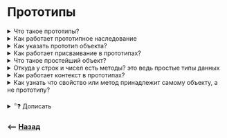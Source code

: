 # Прототипы  

<details>
<summary> Что такое прототипы?</summary>

![illustration](https://raw.githubusercontent.com/webster6667/documentation/master/documentation-data/illustrations/dd-up.svg)

Ссылка на родительский класс, позволяющая организовать прототипное наследование  

![illustration](https://raw.githubusercontent.com/webster6667/documentation/master/documentation-data/illustrations/dd-down.svg)

</details>

<details>
<summary> Как работает прототипное наследование</summary>

![illustration](https://raw.githubusercontent.com/webster6667/documentation/master/documentation-data/illustrations/dd-up.svg)

🎯 Создается абстрактный, родительский объект, с свойствами и методами      
🎯 Далее создается более конкретный объект, расширяющий абстрактный более конкретными свойствами и методами         
&emsp;&emsp; 👆 Например у абстрактного класса `HTMLElement` есть свойства и методы, от него создаем `HTMLInputElemnt`, у которого сразу же в конструкторе прописываем `tag: 'input'`, и расширяем его новыми свойствами `type` и `value`     

🎯 После помещаем `HTMLElement` в прототип объекта `HTMLInputElemnt`     
🎯 После при попытке получить методы или свойства которых нет в `HTMLInputElemnt`, они будут взяты из прототипа  

![illustration](https://raw.githubusercontent.com/webster6667/documentation/master/documentation-data/illustrations/dd-down.svg)

</details>

<details>
<summary> Как указать прототип объекта?</summary>

![illustration](https://raw.githubusercontent.com/webster6667/documentation/master/documentation-data/illustrations/dd-up.svg)

🎯 `Object.create(proto)`  
```javascript
const HTMLElement = {
    tagName: '',
    getTagName: function () {
        return this.tagName;
    }
}

const HTMLInputElement = Object.create(HTMLElement, {
    tagName: {
        value: 'input',
        writable: true,
        enumerable: true,
        configurable: true
    }
})


const tagName = HTMLInputElement.getTagName();

console.log(tagName);
```

---

🎯 `__proto__` - Аксцессор свойства `[[Prototype]]`
```javascript
const HTMLElement = {
    tagName: '',
    getTagName: function () {
        return this.tagName;
    }
}

const HTMLInputElement = {
    __proto__: HTMLElement,
    tagName: 'input',
}

const tagName = HTMLInputElement.getTagName();
console.log(tagName);
```

<details>
<summary> <sup>⭐</sup>❓ Какие минусы есть у <code>__proto__</code></summary>

---

🎯 Позволяет сделать рессурсозатратную и опасную по последствиям операцию - смену прототипа, после создания объекта   
🎯 В свойство `__proto__`, можно записать либо `null` либо объект   

---

</details>

---

🎯 `prototype` - Обычное свойство, содержимое которого будет помещено в `[[Prototype]]`, после вызова функции через `new`         
```javascript
function User({name, role}) {
    this._name = name;
    this.role = role;
}

User.prototype.getName = function () {
    return this._name;
}

const Admin = new User({name: 'Ben', role: 'admin'});
const Devops = new User({name: 'Jon', role: 'devops'});

console.log(Admin.getName(), Devops.getName())
```

<details>
<summary> <sup>⭐</sup>❓ Зачем помещать <code>getName</code>, в прототип? Ведь его можно поместить просто в <code>user</code>, и оно так же будет доступно?</summary>

---

В таком случаи каждый экземпляр будет создавать свою собственную функцию, что займет лишнюю память  
&emsp;&emsp; 👆 Прототип же в свою очередь ссылается на одну область памяти   

---

</details>


<details>
<summary> <sup>⭐</sup>❓ Можно ли объявить прототип данным образом?</summary>

---

```javascript
function User({name, role}) {
    this._name = name;
    this.role = role;
}

User.prototype = {
    getName: function () {
        return this._name;
    },
    getRole: function () {
        return this.role;
    }
}

const Admin = new User({name: 'Ben', role: 'admin'});
const Devops = new User({name: 'Jon', role: 'devops'});

console.log(Admin.getName(), Admin.getRole());
```


<details>
<summary> ✅ Ответ</summary>

---

🎯 Можно, но таким образом мы перезаписываем все что есть в прототипе     
🎯 По дефолту там лежит еще и метод `constructor`, который создал конкрентый объект      

<details>
<summary> <sup>⭐</sup>❓ Зачем он нужен?</summary>

---

С его помощью можно создать подобный метод, если экземпляр пришел из вне, и нет доступа к конструктору

```javascript
function User({name, role}) {
    this._name = name;
    this.role = role;
}

User.prototype.getName = function () {
    return this._name;
}

const user1 = new User({name: 'Ben', role: 'admin'});

const createUserModelExample = (user1, {name, role}) => {
    const userExample = new user1.constructor({name, role});
    
    return userExample;
}

const userExample = createUserModelExample(user1, {name: 'Jon', role: 'Admin'})

console.log(userExample);
```

---

</details>

---

</details>

---

</details>

<details>
<summary> <sup>⭐</sup>❓ Как сделать вложенное прототипное наследование?</summary>

---

```javascript
function HTMLElement({tagName}) {
    this.tagName = tagName;
}

HTMLElement.prototype.getTagName = function () {
    return this.tagName;
}

function HTMLInputElement({type}) {
    HTMLElement.call(this, {tagName: 'Input'}) // Аналог super()
    this.type = type
}

HTMLInputElement.prototype = {
    ...HTMLElement.prototype,
    constructor: HTMLInputElement.constructor
};

const HTMLTextInputElement = new HTMLInputElement({type: 'text'}) 

const tagName = HTMLTextInputElement.getTagName();
const type = HTMLTextInputElement.type
console.log(tagName, type);
```

---

</details>

---

🎯 `Object.get/setPrototypeOf(myObject, proto)` - Ресурсозатратный метод указания/получения прототипа      

```javascript
const user = {
  name: 'Ben'
}

Object.setPrototypeOf(user, {
  getName: function() {
    return `${this.name}`
  }
})

console.log(user.getName()) // => 'Ben'
```

![illustration](https://raw.githubusercontent.com/webster6667/documentation/master/documentation-data/illustrations/dd-down.svg)

</details>

<details>
<summary> Как работает присваивание в прототипах?</summary>

![illustration](https://raw.githubusercontent.com/webster6667/documentation/master/documentation-data/illustrations/dd-up.svg)

🎯 Если свойство или метод не найденны в объекте, js запишет свойство в указанный объект, вместо того что бы лезть вверх по прототипам       
🎯 Исключением является сетер, если свойства нет в объекте, но есть его гетер и сетер в прототипе, они отработают из прототипа       

<details>
<summary> <sup>⭐</sup>❓ Как отработает данный код?</summary>

---

```javascript
const user = {
    name: 'Jon',
    surname: 'Jordan',
    set fullname(data) {
       const [name, surname] = data.split(' ');
       this.name = name;
       this.surname = surname;
    },
    get fullname() {
        return `${this.name} ${this.surname}`
    }
}

const admin = Object.setPrototypeOf({
    soft: 'Linux'
}, user)

admin.fullname = 'Ben Ladon'

console.log(admin.fullname);
```

<details>
<summary> ✅ Ответ</summary>

---

Отработают аксцессоры из прототипа   

---

</details>

---

</details>

![illustration](https://raw.githubusercontent.com/webster6667/documentation/master/documentation-data/illustrations/dd-down.svg)

</details>

<details>
<summary> Что такое простейший объект?</summary>

![illustration](https://raw.githubusercontent.com/webster6667/documentation/master/documentation-data/illustrations/dd-up.svg)

Объект без прототипа, и всяких вспомогательных методов     
```javascript
const simpleObject = Object.create(null);
```

<details>
<summary> <sup>⭐</sup>❓ Какие простые объекты знаешь?</summary>

---

`null`   

---

</details>

![illustration](https://raw.githubusercontent.com/webster6667/documentation/master/documentation-data/illustrations/dd-down.svg)

</details>

<details>
<summary> Откуда у строк и чисел есть методы? это ведь простые типы данных</summary>

![illustration](https://raw.githubusercontent.com/webster6667/documentation/master/documentation-data/illustrations/dd-up.svg)

🎯 Не явным образом, почти все типы данных в `js` это результаты работы конструкторов, таких как `String | Number` и тд     
🎯 Каждый из которых хранит в себе встроенные прототипы, своих вспомогательных свойст и методов   

Именно через встроенные протототипы, мы реализуем полифилы   

![illustration](https://raw.githubusercontent.com/webster6667/documentation/master/documentation-data/illustrations/dd-down.svg)

</details>

<details>
<summary> Как работает контекст в прототипах?</summary>

![illustration](https://raw.githubusercontent.com/webster6667/documentation/master/documentation-data/illustrations/dd-up.svg)

Прототипы не влияют на контекст, все те же правило точки.  
&emsp;&emsp; 👆 В `this` попадут данные именно того метода, который был вызван      

![illustration](https://raw.githubusercontent.com/webster6667/documentation/master/documentation-data/illustrations/dd-down.svg)

</details>

<details>
<summary> Как узнать что свойство или метод принадлежит самому объекту, а не прототипу?</summary>

![illustration](https://raw.githubusercontent.com/webster6667/documentation/master/documentation-data/illustrations/dd-up.svg)

`hasOwnProperty`  

![illustration](https://raw.githubusercontent.com/webster6667/documentation/master/documentation-data/illustrations/dd-down.svg)

</details>

<br>

<details>
<summary> <sup>⭐</sup>❓ Дописать</summary>

---

🎯 __proto__ иньекцию       


---

</details>    


### ⟵ **<a href="../../readme.md">Назад</a>**